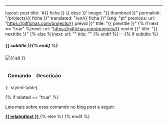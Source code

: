 ---
layout: post
title: '#{{ ficha }} {{ desc }}'
image: "{{ thumbnail }}"
permalink: "/projects/{{ ficha }}"
translated: "/en/{{ ficha }}"
lang: "pt"
previous:
  url: "https://gitfichas.com/projects/{{ previd }}"
  title: "{{ prevtitle }}"
{% if next == "true" %}next:
  url: "https://gitfichas.com/projects/{{ nextid }}"
  title: "{{ nexttitle }}"
{% else %}next:
  url: ""
  title: ""
{% endif %}---{% if subtitle %}
##### {{ subtitle }}{% endif %}

<img alt="{{ alt }}" src="{{ highres }}"><br><br>

| Comando | Descrição |
|---------|-----------|

{: .styled-table}

{% if related == "true" %}<br>

Leia mais sobre esse comando no blog post a seguir:

<a href="{{ relatedsrc }}">
  <strong>{{ relatedtext }}</strong>
</a>
{% else %}<!--
<br>

Leia mais sobre esse comando no blog post a seguir:

<a href="{{ relatedsrc }}">
  <strong>{{ relatedtext }}</strong>
</a>
-->
{% endif %}
